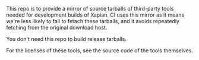 This repo is to provide a mirror of source tarballs of third-party tools needed for development builds of Xapian.  CI uses this mirror as it means we're less likely to fail to fetach these tarballs, and it avoids repeatedly fetching from the original download host.

You don't need this repo to build release tarballs.

For the licenses of these tools, see the source code of the tools themselves.

